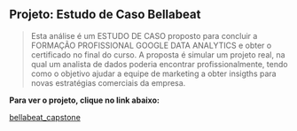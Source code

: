 ## Projeto: Estudo de Caso Bellabeat


> Esta análise é um ESTUDO DE CASO proposto para concluir a FORMAÇÃO PROFISSIONAL GOOGLE DATA ANALYTICS e obter o certificado no final do curso. A proposta é simular um projeto real, na qual um analista de dados poderia encontrar profissionalmente, tendo como o objetivo ajudar a equipe de marketing a obter insigths para novas estratégias comerciais da empresa.

**Para ver o projeto, clique no link abaixo:**

[bellabeat_capstone](https://htmlpreview.github.io/?https://github.com/ggcunha/bellabeat_capstone/blob/main/Bellabeat_Capstone.html)
